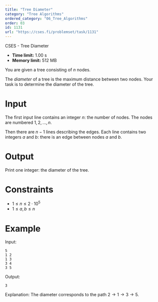 ```yaml
---
title: "Tree Diameter"
category: "Tree Algorithms"
ordered_category: "06_Tree_Algorithms"
order: 03
id: 1131
url: "https://cses.fi/problemset/task/1131"
---
```


CSES - Tree Diameter

  * **Time limit:** 1.00 s
  * **Memory limit:** 512 MB

You are given a tree consisting of $n$ nodes.

The _diameter_ of a tree is the maximum distance between two nodes. Your task
is to determine the diameter of the tree.

# Input

The first input line contains an integer $n$: the number of nodes. The nodes
are numbered $1,2,\ldots,n$.

Then there are $n-1$ lines describing the edges. Each line contains two
integers $a$ and $b$: there is an edge between nodes $a$ and $b$.

# Output

Print one integer: the diameter of the tree.

# Constraints

  * $1 \le n \le 2 \cdot 10^5$
  * $1 \le a,b \le n$

# Example

Input:

    
    
    5
    1 2
    1 3
    3 4
    3 5
    

Output:

    
    
    3
    

Explanation: The diameter corresponds to the path $2 \rightarrow 1 \rightarrow
3 \rightarrow 5$.

